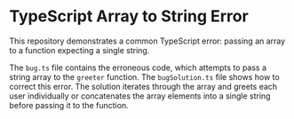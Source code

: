 # TypeScript Array to String Error

This repository demonstrates a common TypeScript error: passing an array to a function expecting a single string.

The `bug.ts` file contains the erroneous code, which attempts to pass a string array to the `greeter` function.  The `bugSolution.ts` file shows how to correct this error.  The solution iterates through the array and greets each user individually or concatenates the array elements into a single string before passing it to the function.